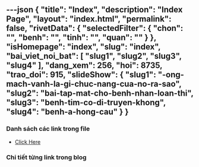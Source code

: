 ---json
{
    "title": "Index",
    "description": "Index Page",
    "layout": "index.html",
    "permalink": false,
    "rivetData": {
        "selectedFilter": {
            "chon": "",
            "benh": "",
            "tinh": "",
            "quan": ""
        }
    },
    "isHomepage": "index",
    "slug": "index",
    "bai_viet_noi_bat": [
        "slug1",
        "slug2",
        "slug3",
        "slug4"
    ],
    "dang_xem": 256,
    "hoi": 8735,
    "trao_doi": 915,
    "slideShow": {
        "slug1": "-ong-mach-vanh-la-gi-chuc-nang-cua-no-ra-sao",
        "slug2": "bai-tap-mat-cho-benh-nhan-loan-thi",
        "slug3": "benh-tim-co-di-truyen-khong",
        "slug4": "benh-a-hong-cau"
    }
}
---
### Danh sách các link trong file
- [Click Here](/blog-list.html)

### Chi tiết từng link trong blog